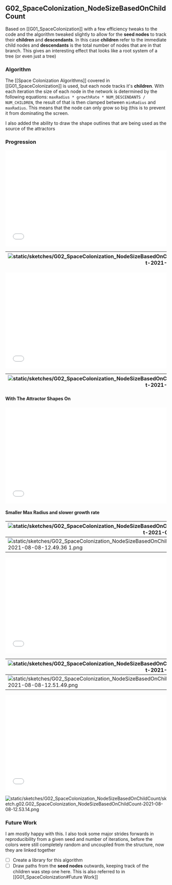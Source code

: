 ## G02_SpaceColonization_NodeSizeBasedOnChildCount

Based on [[G01_SpaceColonization]] with a few efficiency tweaks to the code and the algorithm tweaked slightly to allow for the **seed nodes** to track their **children** and **descendants**. In this case **children** refer to the immediate child nodes and **descendants** is the total number of nodes that are in that branch. This gives an interesting effect that looks like a root system of a tree (or even just a tree)

### Algorithm

The [[Space Colonization Algorithms]] covered in [[G01_SpaceColonization]] is used, but each node tracks it's **children**. With each iteration the size of each node in the network is determined by the following equations: `maxRadius * growthRate * NUM_DESCENDANTS / NUM_CHILDREN`, the result of that is then clamped between `minRadius` and `maxRadius`. This means that the node can only grow so big (this is to prevent it from dominating the screen.

I also added the ability to draw the shape outlines that are being used as the source of the attractors

### Progression

<embed src="static/sketches/G02_SpaceColonization_NodeSizeBasedOnChildCount/sketch.g02.G02_SpaceColonization_NodeSizeBasedOnChildCount-2021-08-08-12.04.42.mp4" autostart="false" height="300" width="100%"></embed>

| ![static/sketches/G02_SpaceColonization_NodeSizeBasedOnChildCount/sketch.g02.G02_SpaceColonization_NodeSizeBasedOnChildCount-2021-08-08-12.04.35.png](static/sketches/G02_SpaceColonization_NodeSizeBasedOnChildCount/sketch.g02.G02_SpaceColonization_NodeSizeBasedOnChildCount-2021-08-08-12.04.35.png) | ![static/sketches/G02_SpaceColonization_NodeSizeBasedOnChildCount/sketch.G01_SpaceColonization-2021-08-08-11.31.39.png](static/sketches/G02_SpaceColonization_NodeSizeBasedOnChildCount/sketch.G01_SpaceColonization-2021-08-08-11.31.39.png) | ![static/sketches/G02_SpaceColonization_NodeSizeBasedOnChildCount/sketch.g02.G02_SpaceColonization_NodeSizeBasedOnChildCount-2021-08-08-12.29.08.png](static/sketches/G02_SpaceColonization_NodeSizeBasedOnChildCount/sketch.g02.G02_SpaceColonization_NodeSizeBasedOnChildCount-2021-08-08-12.29.08.png) |
| --------------------------------------------------------------------------------------------------------------------------------------------------------------------------------------------------------------------------------------------------------------------------------------------------------- | ------------------------------------------------------------------------------------------------------------------------- | ------------------------------------------------------------------------------------------------------------------------------------------------------- |

<embed src="static/sketches/G02_SpaceColonization_NodeSizeBasedOnChildCount/sketch.g02.G02_SpaceColonization_NodeSizeBasedOnChildCount-2021-08-08-12.28.21.mp4" autostart="false" height="300" width="100%"></embed>


| ![static/sketches/G02_SpaceColonization_NodeSizeBasedOnChildCount/sketch.g02.G02_SpaceColonization_NodeSizeBasedOnChildCount-2021-08-08-12.15.35.png](static/sketches/G02_SpaceColonization_NodeSizeBasedOnChildCount/sketch.g02.G02_SpaceColonization_NodeSizeBasedOnChildCount-2021-08-08-12.15.35.png) | ![static/sketches/G02_SpaceColonization_NodeSizeBasedOnChildCount/sketch.g02.G02_SpaceColonization_NodeSizeBasedOnChildCount-2021-08-08-12.26.32.png](static/sketches/G02_SpaceColonization_NodeSizeBasedOnChildCount/sketch.g02.G02_SpaceColonization_NodeSizeBasedOnChildCount-2021-08-08-12.26.32.png) | ![static/sketches/G02_SpaceColonization_NodeSizeBasedOnChildCount/sketch.g02.G02_SpaceColonization_NodeSizeBasedOnChildCount-2021-08-08-12.26.43.png](static/sketches/G02_SpaceColonization_NodeSizeBasedOnChildCount/sketch.g02.G02_SpaceColonization_NodeSizeBasedOnChildCount-2021-08-08-12.26.43.png) |
| --------------------------------------------------------------------------------------------------------------------------------------------------------------------------------------------------------------------------------------------------------------------------------------------------------- | --------------------------------------------------------------------------------------------------------------------------------------------------------------------------------------------------------------------------------------------------------------------------------------------------------- | ------------------------------------------------------------------------------------------------------------------------------------------------------- |

#### With The Attractor Shapes On

<embed src="static/sketches/G02_SpaceColonization_NodeSizeBasedOnChildCount/sketch.g02.G02_SpaceColonization_NodeSizeBasedOnChildCount-2021-08-08-12.25.53.mp4" autostart="false" height="300" width="100%"></embed>

#### Smaller Max Radius and slower growth rate


| ![static/sketches/G02_SpaceColonization_NodeSizeBasedOnChildCount/sketch.g02.G02_SpaceColonization_NodeSizeBasedOnChildCount-2021-08-08-12.49.12 1.png](static/sketches/G02_SpaceColonization_NodeSizeBasedOnChildCount/sketch.g02.G02_SpaceColonization_NodeSizeBasedOnChildCount-2021-08-08-12.49.12%201.png) | ![static/sketches/G02_SpaceColonization_NodeSizeBasedOnChildCount/sketch.g02.G02_SpaceColonization_NodeSizeBasedOnChildCount-2021-08-08-12.49.25 1.png](static/sketches/G02_SpaceColonization_NodeSizeBasedOnChildCount/sketch.g02.G02_SpaceColonization_NodeSizeBasedOnChildCount-2021-08-08-12.49.25%201.png) |
| --------------------------------------------------------------------------------------------------------------------------------------------------------------------------------------------------------------------------------------------------------------------------------------------------------------- | --------------------------------------------------------------------------------------------------------------------------------------------------------------------------------------------------------------------------------------------------------------------------------------------------------------- |
| ![static/sketches/G02_SpaceColonization_NodeSizeBasedOnChildCount/sketch.g02.G02_SpaceColonization_NodeSizeBasedOnChildCount-2021-08-08-12.49.36 1.png](static/sketches/G02_SpaceColonization_NodeSizeBasedOnChildCount/sketch.g02.G02_SpaceColonization_NodeSizeBasedOnChildCount-2021-08-08-12.49.36%201.png) | ![static/sketches/G02_SpaceColonization_NodeSizeBasedOnChildCount/sketch.g02.G02_SpaceColonization_NodeSizeBasedOnChildCount-2021-08-08-12.49.44.png](static/sketches/G02_SpaceColonization_NodeSizeBasedOnChildCount/sketch.g02.G02_SpaceColonization_NodeSizeBasedOnChildCount-2021-08-08-12.49.44.png)       | 

<embed src="static/sketches/G02_SpaceColonization_NodeSizeBasedOnChildCount/sketch.g02.G02_SpaceColonization_NodeSizeBasedOnChildCount-2021-08-08-12.49.09.mp4" autostart="false" height="300" width="100%"></embed>


| ![static/sketches/G02_SpaceColonization_NodeSizeBasedOnChildCount/sketch.g02.G02_SpaceColonization_NodeSizeBasedOnChildCount-2021-08-08-12.50.37.png](static/sketches/G02_SpaceColonization_NodeSizeBasedOnChildCount/sketch.g02.G02_SpaceColonization_NodeSizeBasedOnChildCount-2021-08-08-12.50.37.png) | ![static/sketches/G02_SpaceColonization_NodeSizeBasedOnChildCount/sketch.g02.G02_SpaceColonization_NodeSizeBasedOnChildCount-2021-08-08-12.51.45.png](static/sketches/G02_SpaceColonization_NodeSizeBasedOnChildCount/sketch.g02.G02_SpaceColonization_NodeSizeBasedOnChildCount-2021-08-08-12.51.45.png) |
| --------------------------------------------------------------------------------------------------------------------------------------------------------------------------------------------------------------------------------------------------------------------------------------------------------- | --------------------------------------------------------------------------------------------------------------------------------------------------------------------------------------------------------------------------------------------------------------------------------------------------------- |
| ![static/sketches/G02_SpaceColonization_NodeSizeBasedOnChildCount/sketch.g02.G02_SpaceColonization_NodeSizeBasedOnChildCount-2021-08-08-12.51.49.png](static/sketches/G02_SpaceColonization_NodeSizeBasedOnChildCount/sketch.g02.G02_SpaceColonization_NodeSizeBasedOnChildCount-2021-08-08-12.51.49.png) | ![static/sketches/G02_SpaceColonization_NodeSizeBasedOnChildCount/sketch.g02.G02_SpaceColonization_NodeSizeBasedOnChildCount-2021-08-08-12.52.01.png](static/sketches/G02_SpaceColonization_NodeSizeBasedOnChildCount/sketch.g02.G02_SpaceColonization_NodeSizeBasedOnChildCount-2021-08-08-12.52.01.png)                                                                                                                                                   |

<embed src="static/sketches/G02_SpaceColonization_NodeSizeBasedOnChildCount/sketch.g02.G02_SpaceColonization_NodeSizeBasedOnChildCount-2021-08-08-12.51.33.mp4" autostart="false" height="300" width="100%"></embed>


![static/sketches/G02_SpaceColonization_NodeSizeBasedOnChildCount/sketch.g02.G02_SpaceColonization_NodeSizeBasedOnChildCount-2021-08-08-12.53.14.png](static/sketches/G02_SpaceColonization_NodeSizeBasedOnChildCount/sketch.g02.G02_SpaceColonization_NodeSizeBasedOnChildCount-2021-08-08-12.53.14.png)

### Future Work

I am mostly happy with this. I also took some major strides forwards in reproducibility from a given seed and number of iterations, before the colors were still completely random and uncoupled from the structure, now they are linked together

- [ ] Create a library for this algorithm
- [ ] Draw paths from the **seed nodes** outwards, keeping track of the children was step one here. This is also referred to in [[G01_SpaceColonization#Future Work]]